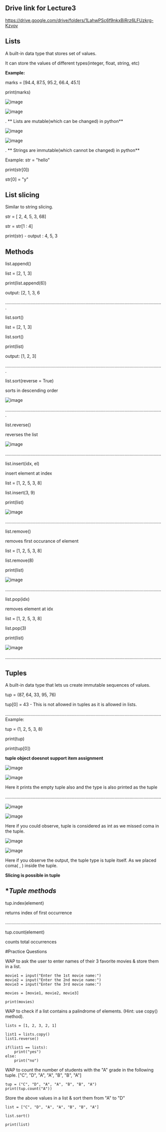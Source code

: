 Drive link for Lecture3
---
https://drive.google.com/drive/folders/1LahwPSc6f9nkxBiRrz6LFUzkrg-Kzvov

Lists
---
A built-in data type that stores set of values.

It can store the values of different types(integer, float, string, etc)

**Example:**

marks = [94.4, 87.5, 95.2, 66.4, 45.1]

print(marks)

![image](https://github.com/user-attachments/assets/42c42bfa-25a8-4d83-b211-4b6fb3458e0e)

![image](https://github.com/user-attachments/assets/074bfea1-edd0-47f8-8d59-959df8c25421)

. ** Lists are mutable(which can be changed) in python**

![image](https://github.com/user-attachments/assets/a4af20fa-858d-406c-8342-80a8f17569ad)

![image](https://github.com/user-attachments/assets/d5c9aae9-e2c6-490e-8132-e7b95e22b5db)


. ** Strings are immutable(which cannot be changed) in python**

Example: 
str = "hello"

print(str[0])

str[0] = "y"

List slicing
---
Similar to string slicing.

str = [ 2, 4, 5, 3, 68]

str = str[1 : 4]

print(str)    - output : 4, 5, 3

Methods
---

list.append()

list = [2, 1, 3]

print(list.append(6))

output: [2, 1, 3, 6

.............................................................................................................................

list.sort()

list = [2, 1, 3]

list.sort()

print(list)

output: [1, 2, 3]

.............................................................................................................................

list.sort(reverse = True) 

sorts in descending order

![image](https://github.com/user-attachments/assets/6ad50c67-cd3c-415f-8fa7-8e56bc6f7550)


.............................................................................................................................

list.reverse()

reverses the list

![image](https://github.com/user-attachments/assets/31648149-aff4-4868-91a2-5e41c9f50e0d)


............................................................................................................................

list.insert(idx, el)

insert element at index

list = [1, 2, 5, 3, 8]

list.insert(3, 9)

print(list)

![image](https://github.com/user-attachments/assets/13ccb185-f26d-43cf-ae14-2212a180d2e3)

............................................................................................................................

list.remove()

removes first occurance of element


list = [1, 2, 5, 3, 8]

list.remove(8)

print(list)

![image](https://github.com/user-attachments/assets/840d2993-361d-43bb-b9dc-a904bcd38ebf)

............................................................................................................................

list.pop(idx)

removes element at idx

list = [1, 2, 5, 3, 8]

list.pop(3)

print(list)

![image](https://github.com/user-attachments/assets/73d10193-ba0f-4cdc-bfdf-8d716579806d)

............................................................................................................................


Tuples 
---
A built-in data type that lets us create immutable sequences of values.

tup = (87, 64, 33, 95, 76)

tup[0] = 43  - This is not allowed in tuples as it is allowed in lists.

............................................................................................................................
Example:

tup = (1, 2, 5, 3, 8)

print(tup)

print(tup[0])

**tuple object doesnot support item assignment**

![image](https://github.com/user-attachments/assets/414d6018-ee36-4814-b638-2a95a095f48f)

![image](https://github.com/user-attachments/assets/23c5cefa-c27e-4d70-8ee0-766765ce3106)

Here it prints the empty tuple also and the type is also printed as the tuple

............................................................................................................................

![image](https://github.com/user-attachments/assets/c19e9ace-3d16-46e4-a8c4-386c4b2ecc04)


![image](https://github.com/user-attachments/assets/ddeec8f7-6425-4412-92a3-764b4d3ba82d)

Here if you could observe, tuple is considered as int as we missed coma in the tuple.


![image](https://github.com/user-attachments/assets/a5ce25c5-9bde-46b1-a1b5-5bde232800e7)


![image](https://github.com/user-attachments/assets/e611d62e-959a-4a34-b620-2a59ccbbb4e8)

Here if you observe the output, the tuple type is tuple itself. As we placed coma( , ) inside the tuple.


**Slicing is possible in tuple**


**Tuple methods*
---

tup.index(element)

returns index of first occurrence

............................................................................................................................

tup.count(element)

counts total occurrences

#Practice Questions

WAP to ask the user to enter names of their 3 favorite movies & store them in a list.

    movie1 = input("Enter the 1st movie name:")
    movie2 = input("Enter the 2nd movie name:")
    movie3 = input("Enter the 3rd movie name:")

    movies = [movie1, movie2, movie3]

    print(movies)

WAP to check if a list contains a palindrome of elements. (Hint: use copy() method).

    lists = [1, 2, 3, 2, 1]

    list1 = lists.copy()
    list1.reverse()
    
    if(list1 == lists):
        print("yes")
    else:
        print("no")



WAP to count the number of students with the "A" grade in the following tuple. ["C", "D", "A", "A", "B", "B", "A"]

    tup = ("C", "D", "A", "A", "B", "B", "A")
    print(tup.count("A"))


Store the above values in a list & sort them from "A" to "D"

    list = ["C", "D", "A", "A", "B", "B", "A"]

    list.sort()

    print(list)












































